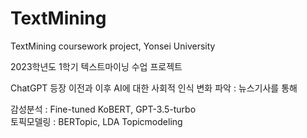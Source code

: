 # TextMining
 TextMining coursework project, Yonsei University

 2023학년도 1학기 텍스트마이닝 수업 프로젝트

 ChatGPT 등장 이전과 이후 AI에 대한 사회적 인식 변화 파악 : 뉴스기사를 통해

 감성분석 : Fine-tuned KoBERT, GPT-3.5-turbo   
 토픽모델링 : BERTopic, LDA Topicmodeling

 
